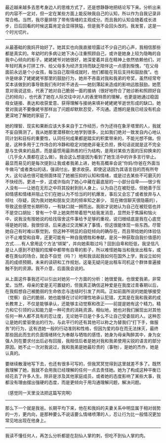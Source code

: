 最近越来越多去思考身边人的思维方式了，还是想静静地把结论写下来。分析出来的内容不一定对，但一定在某些方面上能反映我自己的认知，所以作为自我记录非常合格。当然，我尽量排除了带有情绪的主观成分。而且我的认知会随着成长进步，日后回看的时候这篇肯定会显得狭隘，但是我不会回头改的。我发誓，这是一个时光切片。

***

从最基础的我妈开始好了。她其实也向我直接坦露过不少自己的心声，我相信那些都是真实的。年幼时的多病让她下决心注重照顾自己，或许是她身上较为隐晦的自我中心倾向的影子。姥姥姥爷对她很好，她深爱着并且在精神上依然依赖他们，对年轻时离乡打拼工作、给父母多为经济支持而缺乏陪伴这一点感到惭愧，“在父母面前永远是个小女孩，每当自己取得成就时，他们都能在背后支持和鼓励我”。也许是继承了姥姥姥爷那里的鼓励行为，她并不吝啬对我和我弟的夸奖，虽然经常夸奖本该做到的事导致我们有时听不进去——她刻薄起来造成的影响远胜鼓励。她愿意对我说这些，代表了她对自己脆弱一面的接纳（很好地符合了她诊断和照顾好自己的倾向），也代表了她在人际交往中对人的表里特质的理解，也更是她通过稳固母女链接、表达和收获爱意、获得理解与接纳来填补姥姥姥爷逝世形成的缺口。她曾对我说不要像姥爷那样出了问题却默默忍受，不沟通。遗憾的是我已经没有机会更深地了解她的家庭了。

她的理智、现实和果断应该大多来自于工作经历，作为还待在象牙塔里的人，我就不妄自猜测了。我从她那里潜移默化地学到很多，比如我们绝对一致发自内心地认同计划和目标的重要性，认同任何成果都是踏实的积累带来的，不能光想不做。但是，这种多用于工作场合的冷静和稳定对她绝非毫无负担，换句话说就是这不完全是与生俱来的品质，而是最惯用最熟练的行为结构，是用对某些方面的压抑换来的（几乎全人类都在这么做）。我会这么想是因为看到了她生活中的许多言行举止。最显而易见的是每次提到让我或者我弟上进，她有高概率会说“你妈/你爸在外面当牛做马”或者类似的话，强调付出，要求收获。即使这话因为其语言目的而有所夸大，这句话也很可能侧面体现了她被压抑的认知和情绪，或是过去某些不可磨灭的不快经历。更进一步，这或许指向了她心中藏在最底层的一小部分自卑——很少有人没有——让她在无形之中将其投射到别人身上，认为自己在被贬低，但她善于压抑情感和情绪并阻止它们在她认为不恰当的时机爆发，事后又会忘了或者放弃与人倾吐（存疑，因为我对她和朋友交流的频率知之甚少， 现在微信聊天很隐蔽的），导致这些感觉长期积存，一有缺口就一拥而出。我刚才说她认为自己在被贬低也并不是空口胡扯：曾有一个早上她突然带着怒气给我发消息，显然处于焦躁和恼火中，说我没有按她说的给找宿舍这件事给予足够的重视，说归根结底是我在心底觉得是她的错，我很惊讶。后来通过交流解决了事情，但这很能体现一些东西。尽管她自己有时难以察觉到，但这种不明显的自贬倾向的确存在，而且带给她的体验估计不止难受和自卑，还更可能有一种自我牺牲和奉献，是另一种获取自我价值感的方式……有人曾用这个方法“绑架”，并向她索取过吗？回到自卑和贬低，我坚信凡是让人感到不舒服的炫耀中都带有自卑的影子，所以难怪她每当和我坐出租车，或者在类似的场合，就会不自觉（吗？）地和我谈起我如何在国外上学，我设立如何高的成绩预期，未来的读研和工作规划，这毫无疑问是出租车司机这个群体普遍接触不到的资源。我不介意，后面我会说的。

从上面这件事我还可以引出对她另一个方面的分析：她很爱我，也很爱我弟，非常爱。当然，母亲的爱是无可置疑的，但我真正确信这种爱是在我度过青春期以后，在我假想自己被脆弱的生命依恋与连结时引发了共鸣。正如前面所说的她能够接受（觉察）自己的脆弱，她也能够在讨论时理性地承认犯错，尤其是在我和我弟的成长教育上，不仅是能够承认，还能够主动觉察和改正——前提是她有这个精力。精力和它引领的认知能力是一种可贵的消耗资源。相似地，她也对我们展现出对其他任何一种人都不具有的忍让度，无论她平日是个多么不让自己受委屈的人。这种忍让是她的爱驱使出的行为，与此平行的还有其他可以称之为替我们“打下手，做服务”的行为，这有违她一般的行动准则和性格，但因为爱的存在而无法抹灭，最终那些因此而生的负面情绪转化为奉献与牺牲的感悟，她身为母亲陶醉其中，身为女强人则在要求付出后必有回报，我相信后者是她对我和我弟使用尖锐的语言的部分原因。她不止一次对我说过，我和我弟是她最珍贵的（事物），是她的杰作，她是认真的。

要继续散漫地写下去，也还有很多可写的，但我冥冥觉得到这里就差不多了。既然我理解了她，我就不会用我已经理解的任何一点去责怪她。她为了构成这种平衡已经花去了许多人生。除非是涉及其他家庭成员，或者她的态度影响了某些大事，我都没有理由摆出强硬的态度，而是更倾向于用沟通理解问题，解决问题。

（感觉同一天里没法把这篇写完啊）

***

那么下一个就是我爸。长期平均下来，他在和我妈的夫妻关系中明显属于相对弱势的一方，更内向，是那种要么不说话要么情绪喷薄的人，忍让行为比一般情况更加常见地出现在他身上。

***

我读不懂任何人，再怎么分析都是在刮仙人掌的刺，但吃不到仙人掌的肉。